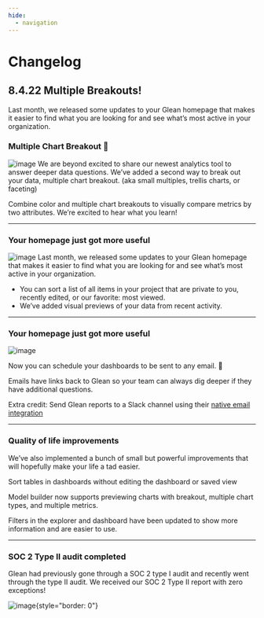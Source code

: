 ```yaml
---
hide:
  - navigation
---
```


# Changelog


## 8.4.22 Multiple Breakouts!

Last month, we released some updates to your Glean homepage that makes it easier to find what you are looking for and see what’s most active in your organization.

### Multiple Chart Breakout 🎉
![image](/assets/product_updates/220803_trellis.gif)
We are beyond excited to share our newest analytics tool to answer deeper data questions. We’ve added a second way to break out your data, multiple chart breakout. (aka small multiples, trellis charts, or faceting)

Combine color and multiple chart breakouts to visually compare metrics by two attributes. We’re excited to hear what you learn!

---

### Your homepage just got more useful
![image](/assets/product_updates/220803_homepage.png)
Last month, we released some updates to your Glean homepage that makes it easier to find what you are looking for and see what’s most active in your organization.
- You can sort a list of all items in your project that are private to you, recently edited, or our favorite: most viewed.
- We’ve added visual previews of your data from recent activity.

---

### Your homepage just got more useful
![image](/assets/product_updates/220803_dashboard_reports.png)

Now you can schedule your dashboards to be sent to any email. 🥳

Emails have links back to Glean so your team can always dig deeper if they have additional questions.

Extra credit: Send Glean reports to a Slack channel using their [native email integration](https://nyc.us3.list-manage.com/track/click?u=6300d55bcba31646550d3c1e4&id=06a81c7c2b&e=454d9cfee6)

---

### Quality of life improvements

We’ve also implemented a bunch of small but powerful improvements that will hopefully make your life a tad easier.

Sort tables in dashboards without editing the dashboard or saved view

Model builder now supports previewing charts with breakout, multiple chart types, and multiple metrics.

Filters in the explorer and dashboard have been updated to show more information and are easier to use.

---

### SOC 2 Type II audit completed

Glean had previously gone through a SOC 2 type I audit and recently went through the type II audit. We received our SOC 2 Type II report with zero exceptions!

![image](/assets/product_updates/220803_soc2.png){style="border: 0"}
